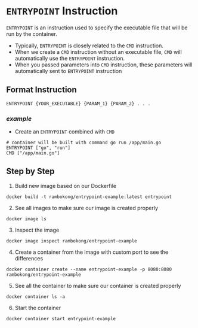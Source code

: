 # `ENTRYPOINT` Instruction
`ENTRYPOINT` is an instruction used to specify the executable file that will be run by the container.

- Typically, `ENTRYPOINT` is closely related to the `CMD` instruction.
- When we create a `CMD` instruction without an executable file, `CMD` will automatically use 
the `ENTRYPOINT` instruction.
- When you passed parameters into `CMD` instruction, these parameters will automatically sent 
to `ENTRYPOINT` instruction

## Format Instruction
```shell
ENTRYPOINT {YOUR_EXECUTABLE} {PARAM_1} {PARAM_2} . . .
```

### _**example**_
- Create an `ENTRYPOINT` combined with `CMD`
```shell
# container will be built with command go run /app/main.go
ENTRYPOINT ["go", "run"]
CMD ["/app/main.go"]
```

## Step by Step
1. Build new image based on our Dockerfile
```shell
docker build -t rambokong/entrypoint-example:latest entrypoint
```

2. See all images to make sure our image is created properly
```shell
docker image ls
```

3. Inspect the image
```shell
docker image inspect rambokong/entrypoint-example
```

4. Create a container from the image with custom port to see the differences
```shell
docker container create --name entrypoint-example -p 8080:8080 rambokong/entrypoint-example
```

5. See all the container to make sure our container is created properly
```shell
docker container ls -a
```

6. Start the container
```shell
docker container start entrypoint-example
```